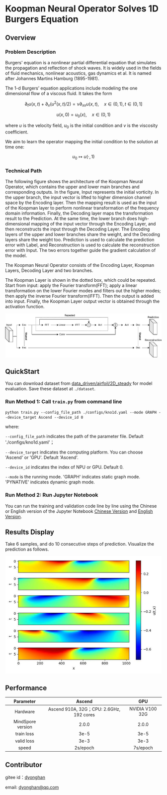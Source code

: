 # Koopman Neural Operator Solves 1D Burgers Equation

## Overview

### Problem Description

Burgers' equation is a nonlinear partial differential equation that simulates the propagation and
reflection of shock waves. It is widely used in the fields of fluid mechanics, nonlinear acoustics,
gas dynamics et al. It is named after Johannes Martins Hamburg (1895-1981).

The 1-d Burgers’ equation applications include modeling the one dimensional flow of a viscous fluid.
It takes the form

$$
\partial_t u(x, t)+\partial_x (u^2(x, t)/2)=\nu \partial_{xx} u(x, t), \quad x \in(0,1), t \in(0, 1]
$$

$$
u(x, 0)=u_0(x), \quad x \in(0,1)
$$

where $u$ is the velocity field, $u_0$ is the initial condition and $\nu$ is the viscosity coefficient.

We aim to learn the operator mapping the initial condition to the solution at time one:

$$
u_0 \mapsto u(\cdot, 1)
$$

### Technical Path

The following figure shows the architecture of the Koopman Neural Operator, which contains the upper and lower main branches and corresponding outputs. In the figure, Input represents the initial vorticity. In the upper branch, the input vector is lifted to higher dimension channel space by the Encoding layer. Then the mapping result is used as the input of the Koopman layer to perform nonlinear transformation of the frequency domain information. Finally, the Decoding layer maps the transformation result to the Prediction. At the same time, the lower branch does high-dimensional mapping of the input vector through the Encoding Layer, and then reconstructs the input through the Decoding Layer. The Encoding layers of the upper and lower branches share the weight, and the Decoding layers share the weight too. Prediction is used to calculate the prediction error with Label, and Reconstruction is used to calculate the reconstruction error with Input. The two errors together guide the gradient calculation of the model.

The Koopman Neural Operator consists of the Encoding Layer, Koopman Layers, Decoding Layer and two branches.

The Koopman Layer is shown in the dotted box, which could be repeated. Start from input: apply the Fourier transform(FFT); apply a linear transformation on the lower Fourier modes and filters out the higher modes; then apply the inverse Fourier transform(iFFT). Then the output is added into input. Finally, the Koopman Layer output vector is obtained through the activation function.

![Koopman Layer structure](images/kno.jpg)

## QuickStart

You can download dataset from [data_driven/airfoil/2D_steady](https://download.mindspore.cn/mindscience/mindflow/dataset/applications/data_driven/airfoil/2D_steady/) for model evaluation. Save these dataset at `./dataset`.

### Run Method 1: Call `train.py` from command line

```shell
python train.py --config_file_path ./configs/kno1d.yaml --mode GRAPH --device_target Ascend --device_id 0
```

where:

`--config_file_path` indicates the path of the parameter file. Default './configs/kno1d.yaml'；

`--device_target` indicates the computing platform. You can choose 'Ascend' or 'GPU'. Default 'Ascend'.

`--device_id` indicates the index of NPU or GPU. Default 0.

`--mode` is the running mode. 'GRAPH' indicates static graph mode. 'PYNATIVE' indicates dynamic graph mode.

### Run Method 2: Run Jupyter Notebook

You can run the training and validation code line by line using the Chinese or English version of the Jupyter Notebook [Chinese Version](KNO1D_CN.ipynb) and [English Version](KNO1D.ipynb).

## Results Display

Take 6 samples, and do 10 consecutive steps of prediction. Visualize the prediction as follows.

![KNO Solves Burgers Equation](images/result.jpg)

## Performance

|     Parameter     |                  Ascend                  |       GPU       |
| :---------------: | :--------------------------------------: | :-------------: |
|     Hardware      | Ascend 910A, 32G；CPU: 2.6GHz, 192 cores | NVIDIA V100 32G |
| MindSpore version |                  2.0.0                   |      2.0.0      |
|    train loss     |                   3e-5                   |      3e-5       |
|    valid loss     |                   3e-3                   |      3e-3       |
|       speed       |                 2s/epoch                 |    7s/epoch     |

## Contributor

gitee id：[dyonghan](https://gitee.com/dyonghan)

email: dyonghan@qq.com
